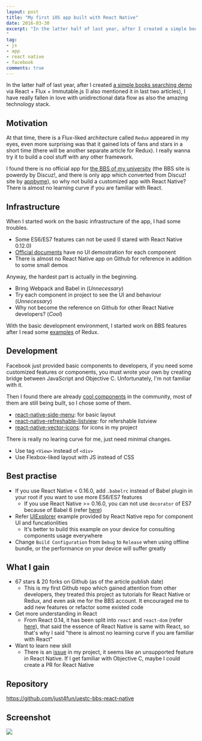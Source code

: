 ```yaml
---
layout: post
title: "My first iOS app built with React Native"
date: 2016-03-30
excerpt: "In the latter half of last year, after I created a simple books searching demo via React + Flux + Immutable.js (I also mentioned it in last two articles), I have really fallen in love with unidirectional data flow as also the amazing technology stack.
"
tag:
- js
- app
- react native
- facebook
comments: true
---
```


In the latter half of last year, after I created [a simple books searching demo](http://just4fun.github.io/classics) via React + Flux + Immutable.js (I also mentioned it in last two articles), I have really fallen in love with unidirectional data flow as also the amazing technology stack.

<!-- more -->

## Motivation

At that time, there is a Flux-liked architecture called `Redux` appeared in my eyes, even more surprising was that it gained lots of fans and stars in a short time (there will be another separate article for Redux). I really wanna try it to build a cool stuff with any other framework.

I found there is no official app for [the BBS of my university](http://bbs.uestc.edu.cn/) (the BBS site is powerdy by Discuz!, and there is only app which converted from Discuz! site by [appbyme](http://www.appbyme.com/)), so why not build a customized app with React Native? There is almost no learning curve if you are familiar with React.

## Infrastructure

When I started work on the basic infrastructure of the app, I had some troubles.

- Some ES6/ES7 features can not be used (I stared with React Native 0.12.0)
- [Official documents](http://facebook.github.io/react-native/docs/getting-started.html) have no UI demostration for each component
- There is almost no React Native app on Github for reference in addition to some small demos

Anyway, the hardest part is actually in the beginning.

- Bring Webpack and Babel in (*Unnecessary*)
- Try each component in project to see the UI and behaviour (*Unnecessary*)
- Why not become the reference on Github for other React Native developers? (*Cool*)

With the basic development environment, I started work on BBS features after I read some [examples](https://github.com/reactjs/redux/tree/master/examples) of Redux.

## Development

Facebook just provided basic components to developers, if you need some customized features or components, you must wrote your own by creating bridge between JavaScript and Objective C. Unfortunately, I'm not familiar with it.

Then I found there are already [cool components](http://www.gajotres.net/must-have-plugins-for-react-native/) in the community, most of them are still being built, so I chose some of them.

- [react-native-side-menu](https://github.com/react-native-fellowship/react-native-side-menu): for basic layout
- [react-native-refreshable-listview](https://github.com/jsdf/react-native-refreshable-listview): for refershable listview
- [react-native-vector-icons](https://github.com/oblador/react-native-vector-icons): for icons in my project

There is really no learing curve for me, just need minimal changes.

- Use tag `<View>` instead of `<div>`
- Use Flexbox-liked layout with JS instead of CSS

## Best practise

- If you use React Native < 0.16.0, add `.babelrc` instead of Babel plugin in your root if you want to use more ES6/ES7 features
  - If you use React Native >= 0.16.0, you can not use `decorator` of ES7 because of Babel 6 (refer [here](https://phabricator.babeljs.io/T2645))
- Refer [UIExplorer](https://github.com/facebook/react-native/tree/master/Examples/UIExplorer) example provided by React Native repo for component UI and funcationlities
  - It's better to build this example on your device for consulting components usage everywhere
- Change `Build Configuration` from `Debug` to `Release` when using offline bundle, or the performance on your device will suffer greatly

## What I gain

- 67 stars & 20 forks on Github (as of the article publish date)
  - This is my first Github repo which gained attention from other developers, they treated this project as tutorials for React Native or Redux, and even ask me for the BBS account. It encouraged me to add new features or refactor some existed code 
- Get more understanding in React
  - From React 0.14, it has been split into `react` and `react-dom` (refer [here](https://facebook.github.io/react/blog/2015/10/07/react-v0.14.html#two-packages-react-and-react-dom)), that said the essence of React Native is same with React, so that's why I said "there is almost no learning curve if you are familiar with React"
- Want to learn new skill
  - There is an [issue](https://github.com/facebook/react-native/issues/5616) in my project, it seems like an unsupported feature in React Native. If I get familiar with Objective C, maybe I could create a PR for React Native

## Repository

https://github.com/just4fun/uestc-bbs-react-native

## Screenshot

![](https://cloud.githubusercontent.com/assets/7512625/13497473/54ac771a-e190-11e5-9a63-944ed8f836a1.gif)
